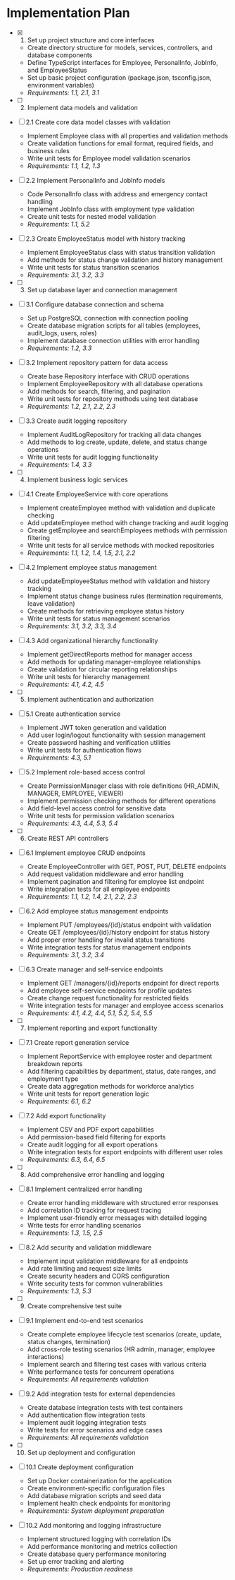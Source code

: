# Implementation Plan

- [x] 1. Set up project structure and core interfaces





  - Create directory structure for models, services, controllers, and database components
  - Define TypeScript interfaces for Employee, PersonalInfo, JobInfo, and EmployeeStatus
  - Set up basic project configuration (package.json, tsconfig.json, environment variables)
  - _Requirements: 1.1, 2.1, 3.1_

- [ ] 2. Implement data models and validation
- [ ] 2.1 Create core data model classes with validation
  - Implement Employee class with all properties and validation methods
  - Create validation functions for email format, required fields, and business rules
  - Write unit tests for Employee model validation scenarios
  - _Requirements: 1.1, 1.2, 1.3_

- [ ] 2.2 Implement PersonalInfo and JobInfo models
  - Code PersonalInfo class with address and emergency contact handling
  - Implement JobInfo class with employment type validation
  - Create unit tests for nested model validation
  - _Requirements: 1.1, 5.2_

- [ ] 2.3 Create EmployeeStatus model with history tracking
  - Implement EmployeeStatus class with status transition validation
  - Add methods for status change validation and history management
  - Write unit tests for status transition scenarios
  - _Requirements: 3.1, 3.2, 3.3_

- [ ] 3. Set up database layer and connection management
- [ ] 3.1 Configure database connection and schema
  - Set up PostgreSQL connection with connection pooling
  - Create database migration scripts for all tables (employees, audit_logs, users, roles)
  - Implement database connection utilities with error handling
  - _Requirements: 1.2, 3.3_

- [ ] 3.2 Implement repository pattern for data access
  - Create base Repository interface with CRUD operations
  - Implement EmployeeRepository with all database operations
  - Add methods for search, filtering, and pagination
  - Write unit tests for repository methods using test database
  - _Requirements: 1.2, 2.1, 2.2, 2.3_

- [ ] 3.3 Create audit logging repository
  - Implement AuditLogRepository for tracking all data changes
  - Add methods to log create, update, delete, and status change operations
  - Write unit tests for audit logging functionality
  - _Requirements: 1.4, 3.3_

- [ ] 4. Implement business logic services
- [ ] 4.1 Create EmployeeService with core operations
  - Implement createEmployee method with validation and duplicate checking
  - Add updateEmployee method with change tracking and audit logging
  - Create getEmployee and searchEmployees methods with permission filtering
  - Write unit tests for all service methods with mocked repositories
  - _Requirements: 1.1, 1.2, 1.4, 1.5, 2.1, 2.2_

- [ ] 4.2 Implement employee status management
  - Add updateEmployeeStatus method with validation and history tracking
  - Implement status change business rules (termination requirements, leave validation)
  - Create methods for retrieving employee status history
  - Write unit tests for status management scenarios
  - _Requirements: 3.1, 3.2, 3.3, 3.4_

- [ ] 4.3 Add organizational hierarchy functionality
  - Implement getDirectReports method for manager access
  - Add methods for updating manager-employee relationships
  - Create validation for circular reporting relationships
  - Write unit tests for hierarchy management
  - _Requirements: 4.1, 4.2, 4.5_

- [ ] 5. Implement authentication and authorization
- [ ] 5.1 Create authentication service
  - Implement JWT token generation and validation
  - Add user login/logout functionality with session management
  - Create password hashing and verification utilities
  - Write unit tests for authentication flows
  - _Requirements: 4.3, 5.1_

- [ ] 5.2 Implement role-based access control
  - Create PermissionManager class with role definitions (HR_ADMIN, MANAGER, EMPLOYEE, VIEWER)
  - Implement permission checking methods for different operations
  - Add field-level access control for sensitive data
  - Write unit tests for permission validation scenarios
  - _Requirements: 4.3, 4.4, 5.3, 5.4_

- [ ] 6. Create REST API controllers
- [ ] 6.1 Implement employee CRUD endpoints
  - Create EmployeeController with GET, POST, PUT, DELETE endpoints
  - Add request validation middleware and error handling
  - Implement pagination and filtering for employee list endpoint
  - Write integration tests for all employee endpoints
  - _Requirements: 1.1, 1.2, 1.4, 2.1, 2.2, 2.3_

- [ ] 6.2 Add employee status management endpoints
  - Implement PUT /employees/{id}/status endpoint with validation
  - Create GET /employees/{id}/history endpoint for status history
  - Add proper error handling for invalid status transitions
  - Write integration tests for status management endpoints
  - _Requirements: 3.1, 3.2, 3.4_

- [ ] 6.3 Create manager and self-service endpoints
  - Implement GET /managers/{id}/reports endpoint for direct reports
  - Add employee self-service endpoints for profile updates
  - Create change request functionality for restricted fields
  - Write integration tests for manager and employee access scenarios
  - _Requirements: 4.1, 4.2, 4.4, 5.1, 5.2, 5.4, 5.5_

- [ ] 7. Implement reporting and export functionality
- [ ] 7.1 Create report generation service
  - Implement ReportService with employee roster and department breakdown reports
  - Add filtering capabilities by department, status, date ranges, and employment type
  - Create data aggregation methods for workforce analytics
  - Write unit tests for report generation logic
  - _Requirements: 6.1, 6.2_

- [ ] 7.2 Add export functionality
  - Implement CSV and PDF export capabilities
  - Add permission-based field filtering for exports
  - Create audit logging for all export operations
  - Write integration tests for export endpoints with different user roles
  - _Requirements: 6.3, 6.4, 6.5_

- [ ] 8. Add comprehensive error handling and logging
- [ ] 8.1 Implement centralized error handling
  - Create error handling middleware with structured error responses
  - Add correlation ID tracking for request tracing
  - Implement user-friendly error messages with detailed logging
  - Write tests for error handling scenarios
  - _Requirements: 1.3, 1.5, 2.5_

- [ ] 8.2 Add security and validation middleware
  - Implement input validation middleware for all endpoints
  - Add rate limiting and request size limits
  - Create security headers and CORS configuration
  - Write security tests for common vulnerabilities
  - _Requirements: 1.3, 5.3_

- [ ] 9. Create comprehensive test suite
- [ ] 9.1 Implement end-to-end test scenarios
  - Create complete employee lifecycle test scenarios (create, update, status changes, termination)
  - Add cross-role testing scenarios (HR admin, manager, employee interactions)
  - Implement search and filtering test cases with various criteria
  - Write performance tests for concurrent operations
  - _Requirements: All requirements validation_

- [ ] 9.2 Add integration tests for external dependencies
  - Create database integration tests with test containers
  - Add authentication flow integration tests
  - Implement audit logging integration tests
  - Write tests for error scenarios and edge cases
  - _Requirements: All requirements validation_

- [ ] 10. Set up deployment and configuration
- [ ] 10.1 Create deployment configuration
  - Set up Docker containerization for the application
  - Create environment-specific configuration files
  - Add database migration scripts and seed data
  - Implement health check endpoints for monitoring
  - _Requirements: System deployment preparation_

- [ ] 10.2 Add monitoring and logging infrastructure
  - Implement structured logging with correlation IDs
  - Add performance monitoring and metrics collection
  - Create database query performance monitoring
  - Set up error tracking and alerting
  - _Requirements: Production readiness_
